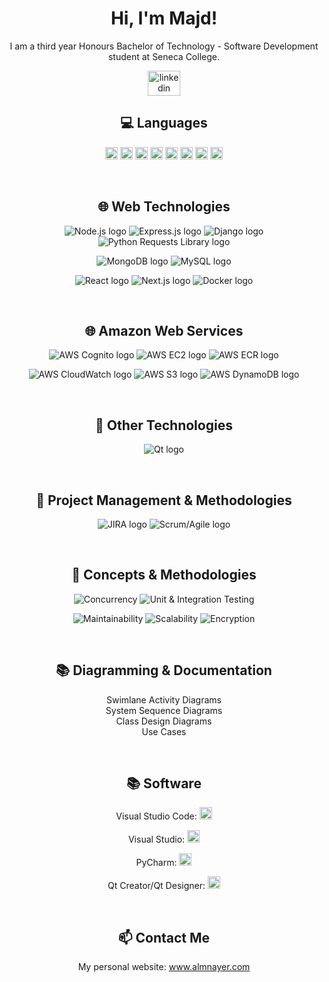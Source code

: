 


<h1 align="center">Hi, I'm Majd!</h1>

<p align="center">
  I am a third year Honours Bachelor of Technology - Software Development student at Seneca College.
</p>

<div align="center"><a href="https://www.linkedin.com/in/almnayer/" target="_blank"><img src="https://raw.githubusercontent.com/maurodesouza/profile-readme-generator/master/src/assets/icons/social/linkedin/default.svg" width="52" height="40" alt="linkedin logo"  /></a> </div>

<h2 align="center">💻 Languages</h2>

<p align="center">  <code><img height="20" src="https://cdn.jsdelivr.net/gh/devicons/devicon/icons/html5/html5-original-wordmark.svg"></code>  <code><img height="20" src="https://cdn.jsdelivr.net/gh/devicons/devicon/icons/javascript/javascript-original.svg"></code>  <code><img height="20" src="https://cdn.jsdelivr.net/gh/devicons/devicon/icons/css3/css3-original-wordmark.svg"></code>  <code><img height="20" src="https://cdn.jsdelivr.net/gh/devicons/devicon/icons/mysql/mysql-original-wordmark.svg"></code>  <code><img height="20" src="https://cdn.jsdelivr.net/gh/devicons/devicon/icons/c/c-original.svg"></code>  <code><img height="20" src="https://cdn.jsdelivr.net/gh/devicons/devicon/icons/cplusplus/cplusplus-original.svg"></code>  <code><img height="20" src="https://cdn.jsdelivr.net/gh/devicons/devicon/icons/python/python-original.svg"></code>
<code><img height="20" src="https://cdn.jsdelivr.net/gh/devicons/devicon/icons/typescript/typescript-original.svg"></code>
  </p>
<br>
<h2 align="center">🌐 Web Technologies</h2>
<p align="center">
  <img src="https://img.shields.io/badge/-Node.js-339933?style=flat-square&logo=node.js&logoColor=white" alt="Node.js logo">
  <img src="https://img.shields.io/badge/-Express.js-000000?style=flat-square&logo=express&logoColor=white" alt="Express.js logo">
  <img src="https://img.shields.io/badge/-Django-092E20?style=flat-square&logo=django&logoColor=white" alt="Django logo">
  <img src="https://img.shields.io/badge/-Python%20Requests%20Library-3776AB?style=flat-square&logo=python&logoColor=white" alt="Python Requests Library logo">
</p>

<p align="center">
  <img src="https://img.shields.io/badge/-MongoDB-47A248?style=flat-square&logo=mongodb&logoColor=white" alt="MongoDB logo">
  <img src="https://img.shields.io/badge/-MySQL-4479A1?style=flat-square&logo=mysql&logoColor=white" alt="MySQL logo">
</p>

<p align="center">
  <img src="https://img.shields.io/badge/-React-61DAFB?style=flat-square&logo=react&logoColor=white" alt="React logo">
  <img src="https://img.shields.io/badge/-Next.js-000000?style=flat-square&logo=next.js&logoColor=white" alt="Next.js logo">
  <img src="https://img.shields.io/badge/-Docker-2496ED?style=flat-square&logo=docker&logoColor=white" alt="Docker logo">
</p>
<br>
<h2 align="center">🌐 Amazon Web Services</h2>  <p align="center">  <img src="https://img.shields.io/badge/-Cognito-FF9900?style=flat-square&logo=amazon-aws&logoColor=white" alt="AWS Cognito logo">  <img src="https://img.shields.io/badge/-EC2-FF9900?style=flat-square&logo=amazon-aws&logoColor=white" alt="AWS EC2 logo">  <img src="https://img.shields.io/badge/-ECR-FF9900?style=flat-square&logo=amazon-aws&logoColor=white" alt="AWS ECR logo">  </p>  <p align="center">  <img src="https://img.shields.io/badge/-CloudWatch-FF9900?style=flat-square&logo=amazon-aws&logoColor=white" alt="AWS CloudWatch logo">  <img src="https://img.shields.io/badge/-S3-FF9900?style=flat-square&logo=amazon-aws&logoColor=white" alt="AWS S3 logo">  <img src="https://img.shields.io/badge/-DynamoDB-FF9900?style=flat-square&logo=amazon-aws&logoColor=white" alt="AWS DynamoDB logo">  </p>
<br>
<h2 align="center">🎨 Other Technologies</h2>
<p align="center">
  <img src="https://img.shields.io/badge/-Qt-41CD52?style=flat-square&logo=qt&logoColor=white" alt="Qt logo">
</p>
<br>
<h2 align="center">🚀 Project Management & Methodologies</h2>

<p align="center">
  <img src="https://img.shields.io/badge/-JIRA-0052CC?style=flat-square&logo=jira&logoColor=white" alt="JIRA logo">
  <img src="https://img.shields.io/badge/-Scrum/Agile-2496ED?style=flat-square&logo=scrumalliance&logoColor=white" alt="Scrum/Agile logo">
</p>
<br>
<h2 align="center">🧠 Concepts & Methodologies</h2>

<p align="center">
  <img alt="Concurrency" src="https://img.shields.io/badge/-Concurrency-ff69b4?style=flat-square">
  <img alt="Unit & Integration Testing" src="https://img.shields.io/badge/-Unit & Integration Testing-9cf?style=flat-square">
</p>
<p align="center">
  <img alt="Maintainability" src="https://img.shields.io/badge/-Maintainability-yellow?style=flat-square">
  <img alt="Scalability" src="https://img.shields.io/badge/-Scalability-green?style=flat-square">
  <img alt="Encryption" src="https://img.shields.io/badge/-Encryption-blue?style=flat-square">
</p>
<br>
<h2 align="center">📚 Diagramming & Documentation</h2>

<p align="center">
  Swimlane Activity Diagrams <br>
  System Sequence Diagrams <br>
  Class Design Diagrams <br>
  Use Cases
</p>
<br>
<h2 align="center">📚 Software</h2>
<p align="center">
Visual Studio Code: <code><img height="20" src="https://cdn.worldvectorlogo.com/logos/visual-studio-code-1.svg"></code>
</p>
<p align="center">
Visual Studio: <code><img height="20" src="https://cdn.jsdelivr.net/gh/devicons/devicon/icons/visualstudio/visualstudio-plain.svg"></code>
</p>
<p align="center">
PyCharm: <code><img height="20" src="https://cdn.jsdelivr.net/gh/devicons/devicon/icons/pycharm/pycharm-original.svg"></code>
</p>
<p align="center">
Qt Creator/Qt Designer: <code><img height="20" src="https://cdn.jsdelivr.net/gh/devicons/devicon/icons/qt/qt-original.svg"></code>
</p>
<br>
<h2 align="center">📫 Contact Me</h2>

<p align="center">
  My personal website: <a href="https://www.almnayer.com">www.almnayer.com</a>
</p>

